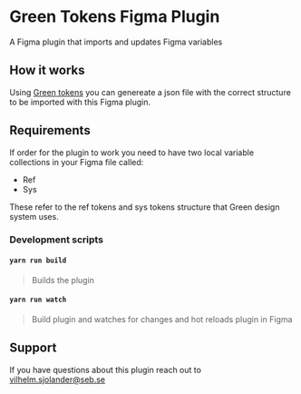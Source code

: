# Green Tokens Figma Plugin

A Figma plugin that imports and updates Figma variables

## How it works

Using [Green tokens](https://github.com/sebgroup/green-tokens) you can genereate a json file with the correct structure to be imported with this Figma plugin.

## Requirements

If order for the plugin to work you need to have two local variable collections in your Figma file called:

- Ref
- Sys

These refer to the ref tokens and sys tokens structure that Green design system uses.

### Development scripts

#### `yarn run build`

> Builds the plugin

#### `yarn run watch`

> Build plugin and watches for changes and hot reloads plugin in Figma

## Support

If you have questions about this plugin reach out to [vilhelm.sjolander@seb.se](mailto:vilhelm.sjolander@seb.se)